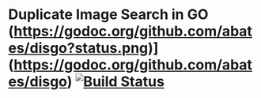 Duplicate Image Search in GO
(https://godoc.org/github.com/abates/disgo?status.png)](https://godoc.org/github.com/abates/disgo)
[![Build Status](https://drone.io/github.com/abates/disgo/status.png)](https://drone.io/github.com/abates/disgo/latest)
======

